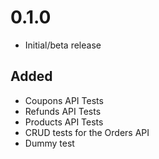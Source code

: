 # 0.1.0

- Initial/beta release

## Added
- Coupons API Tests
- Refunds API Tests
- Products API Tests
- CRUD tests for the Orders API
- Dummy test

